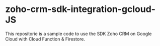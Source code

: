 # zoho-crm-sdk-integration-gcloud-JS

This repositorie is a sample code to use the SDK Zoho CRM on Google Cloud with Cloud Function & Firestore.
